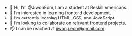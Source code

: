 - 👋 Hi, I’m @JiwonEom, I am a student at Reskill Americans.
- 👀 I’m interested in learning frontend development.
- 🌱 I’m currently learning HTML, CSS, and JavaScript.
- 💞️ I’m looking to collaborate on relevant frontend projects.
- 📫 I can be reached at jiwon.j.eom@gmail.com

<!---
JiwonEom/JiwonEom is a ✨ special ✨ repository because its `README.md` (this file) appears on your GitHub profile.
You can click the Preview link to take a look at your changes.
--->
